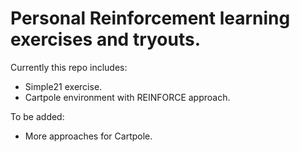 # Personal Reinforcement learning exercises and tryouts.

Currently this repo includes:  
+ Simple21 exercise.  
+ Cartpole environment with REINFORCE approach.

To be added:
+ More approaches for Cartpole.

